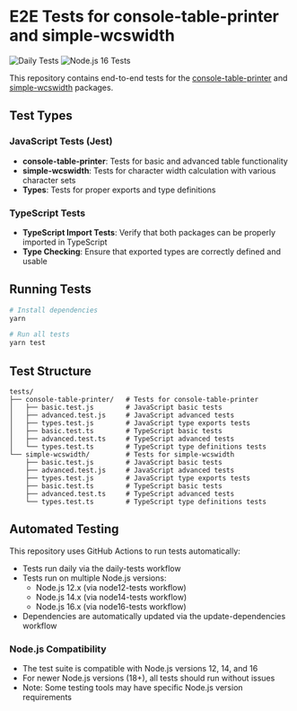 # E2E Tests for console-table-printer and simple-wcswidth

![Daily Tests](https://github.com/console-table-printer/e2e/workflows/Daily%20Tests/badge.svg)
![Node.js 16 Tests](https://github.com/console-table-printer/e2e/workflows/Node.js%2016%20Tests/badge.svg)

This repository contains end-to-end tests for the [console-table-printer](https://github.com/ayonious/console-table-printer) and [simple-wcswidth](https://github.com/ayonious/simple-wcswidth) packages.

## Test Types

### JavaScript Tests (Jest)

- **console-table-printer**: Tests for basic and advanced table functionality
- **simple-wcswidth**: Tests for character width calculation with various character sets
- **Types**: Tests for proper exports and type definitions

### TypeScript Tests

- **TypeScript Import Tests**: Verify that both packages can be properly imported in TypeScript
- **Type Checking**: Ensure that exported types are correctly defined and usable

## Running Tests

```bash
# Install dependencies
yarn

# Run all tests
yarn test
```

## Test Structure

```
tests/
├── console-table-printer/   # Tests for console-table-printer
│   ├── basic.test.js        # JavaScript basic tests
│   ├── advanced.test.js     # JavaScript advanced tests
│   ├── types.test.js        # JavaScript type exports tests
│   ├── basic.test.ts        # TypeScript basic tests
│   ├── advanced.test.ts     # TypeScript advanced tests
│   └── types.test.ts        # TypeScript type definitions tests
└── simple-wcswidth/         # Tests for simple-wcswidth
    ├── basic.test.js        # JavaScript basic tests
    ├── advanced.test.js     # JavaScript advanced tests
    ├── types.test.js        # JavaScript type exports tests
    ├── basic.test.ts        # TypeScript basic tests
    ├── advanced.test.ts     # TypeScript advanced tests
    └── types.test.ts        # TypeScript type definitions tests
```

## Automated Testing

This repository uses GitHub Actions to run tests automatically:

- Tests run daily via the daily-tests workflow
- Tests run on multiple Node.js versions:
  - Node.js 12.x (via node12-tests workflow)
  - Node.js 14.x (via node14-tests workflow)
  - Node.js 16.x (via node16-tests workflow)
- Dependencies are automatically updated via the update-dependencies workflow

### Node.js Compatibility

- The test suite is compatible with Node.js versions 12, 14, and 16
- For newer Node.js versions (18+), all tests should run without issues
- Note: Some testing tools may have specific Node.js version requirements
